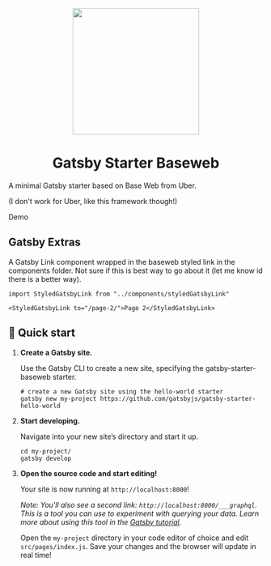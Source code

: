 <p align="center">
  <a href="https://baseweb.design">
    <img width="250px" src="https://res.cloudinary.com/dawr8pobn/image/upload/v1556920604/base-web.svg">
  </a>
</p>
<h1 align="center">
  Gatsby Starter Baseweb
</h1>

A minimal Gatsby starter based on Base Web from Uber.

(I don't work for Uber, like this framework though!)

Demo

## Gatsby Extras

A Gatsby Link component wrapped in the baseweb styled link in the components folder. Not sure if this is best way to go about it (let me know id there is a better way).
```
import StyledGatsbyLink from "../components/styledGatsbyLink"

<StyledGatsbyLink to="/page-2/">Page 2</StyledGatsbyLink>
```


<!-- https://baseweb.design/getting-started/setup/

https://baseweb.design/ -->

## 🚀 Quick start

1.  **Create a Gatsby site.**

    Use the Gatsby CLI to create a new site, specifying the gatsby-starter-baseweb starter.

    ```shell
    # create a new Gatsby site using the hello-world starter
    gatsby new my-project https://github.com/gatsbyjs/gatsby-starter-hello-world
    ```

2.  **Start developing.**

    Navigate into your new site’s directory and start it up.

    ```shell
    cd my-project/
    gatsby develop
    ```

3.  **Open the source code and start editing!**

    Your site is now running at `http://localhost:8000`!

    _Note: You'll also see a second link: _`http://localhost:8000/___graphql`_. This is a tool you can use to experiment with querying your data. Learn more about using this tool in the [Gatsby tutorial](https://www.gatsbyjs.org/tutorial/part-five/#introducing-graphiql)._

    Open the `my-project` directory in your code editor of choice and edit `src/pages/index.js`. Save your changes and the browser will update in real time!